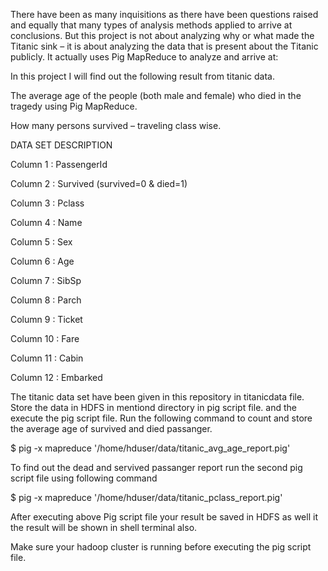 There have been as many inquisitions as there have been questions raised and equally that many types of analysis methods applied to arrive at conclusions. But this project is not about analyzing why or what made the Titanic sink – it is about analyzing the data that is present about the Titanic publicly. It actually uses Pig MapReduce to analyze and arrive at:

In this project I will find out the following result from titanic data.

The average age of the people (both male and female) who died in the tragedy using Pig MapReduce.

How many persons survived – traveling class wise.

DATA SET DESCRIPTION

Column 1 : PassengerId

Column 2 : Survived (survived=0 & died=1)

Column 3 : Pclass

Column 4 : Name

Column 5 : Sex

Column 6 : Age

Column 7 : SibSp

Column 8 : Parch

Column 9 : Ticket

Column 10 : Fare

Column 11 : Cabin

Column 12 : Embarked

The titanic data set have been given in this repository in titanicdata file. Store the data in HDFS in mentiond directory in pig script file. and the execute the pig script file. Run the following command to count and store the average age of survived and died passanger.


$ pig -x mapreduce '/home/hduser/data/titanic_avg_age_report.pig'

To find out the dead and servived passanger report run the second pig script file using following command

$ pig -x mapreduce '/home/hduser/data/titanic_pclass_report.pig'

After executing above Pig script file your result be saved in HDFS as well it the result will be shown in shell terminal also.

Make sure your hadoop cluster is running before executing the pig script file.
